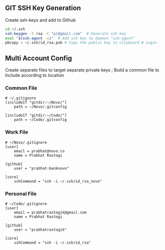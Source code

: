 ## GIT SSH Key Generation
Create ssh-keys and add to Github

```zsh
cd ~/.ssh 
ssh-keygen -t rsa -C "pr@gmail.com"  # Generate ssh key 
eval "$(ssh-agent -s)"  # Add ssh key to daemon "ssh-agent" 
pbcopy < ~/.ssh/id_rsa.pub # Copy the public key to clipboard # Login to github and add the SSH key on the website.
```

## Multi Account Config

Create separate files to target separate private keys ; Build a common file to Include according to location

### Common File
```
# ~/.gitignore
[includeIf "gitdir:~/Novo/"]
	path = ~/Novo/.gitconfig

[includeIf "gitdir:~/Code/"]
	path = ~/Code/.gitconfig
```

### Work File
```
# ~/Novo/.gitignore
[user]
	email = prabhat@novo.co
	name = Prabhat Rastogi

[github]
	user = "prabhat-banknovo"
 
[core]
	sshCommand = "ssh -i ~/.ssh/id_rsa_novo"
```

### Personal File
```
# ~/Code/.gitignore
[user]
	email = prabhatrastogik@gmail.com
	name = Prabhat Rastogi

[github]
	user = "prabhatrastogik"
 
[core]
	sshCommand = "ssh -i ~/.ssh/id_rsa"
```